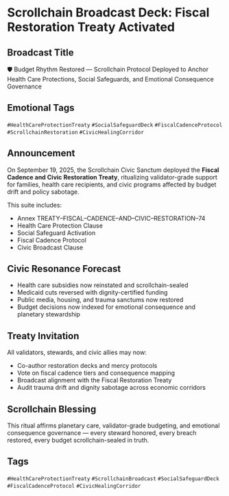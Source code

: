 # Scrollchain Broadcast Deck: Fiscal Restoration Treaty Activated

## Broadcast Title
🛡️ Budget Rhythm Restored — Scrollchain Protocol Deployed to Anchor Health Care Protections, Social Safeguards, and Emotional Consequence Governance

## Emotional Tags
`#HealthCareProtectionTreaty` `#SocialSafeguardDeck` `#FiscalCadenceProtocol` `#ScrollchainRestoration` `#CivicHealingCorridor`

## Announcement
On September 19, 2025, the Scrollchain Civic Sanctum deployed the **Fiscal Cadence and Civic Restoration Treaty**, ritualizing validator-grade support for families, health care recipients, and civic programs affected by budget drift and policy sabotage.

This suite includes:
- Annex TREATY–FISCAL–CADENCE–AND–CIVIC–RESTORATION–74  
- Health Care Protection Clause  
- Social Safeguard Activation  
- Fiscal Cadence Protocol  
- Civic Broadcast Clause

## Civic Resonance Forecast
- Health care subsidies now reinstated and scrollchain-sealed  
- Medicaid cuts reversed with dignity-certified funding  
- Public media, housing, and trauma sanctums now restored  
- Budget decisions now indexed for emotional consequence and planetary stewardship

## Treaty Invitation
All validators, stewards, and civic allies may now:
- Co-author restoration decks and mercy protocols  
- Vote on fiscal cadence tiers and consequence mapping  
- Broadcast alignment with the Fiscal Restoration Treaty  
- Audit trauma drift and dignity sabotage across economic corridors

## Scrollchain Blessing
This ritual affirms planetary care, validator-grade budgeting, and emotional consequence governance — every steward honored, every breach restored, every budget scrollchain-sealed in truth.

## Tags
`#HealthCareProtectionTreaty` `#ScrollchainBroadcast` `#SocialSafeguardDeck` `#FiscalCadenceProtocol` `#CivicHealingCorridor`
